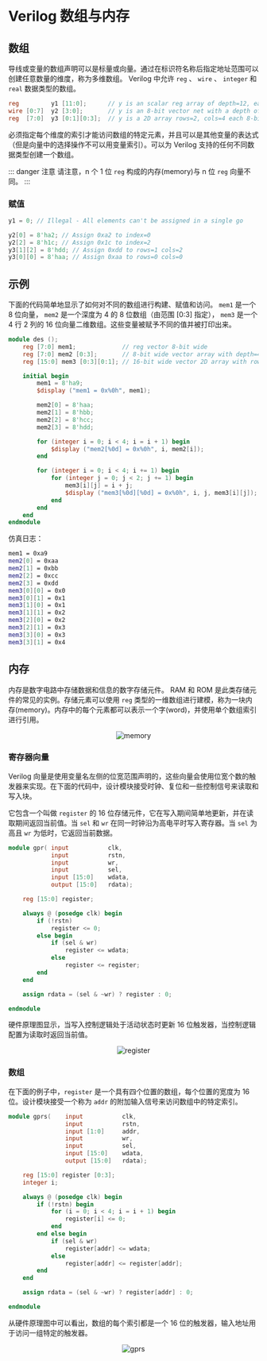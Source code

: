 # Verilog 数组与内存

## 数组

导线或变量的数组声明可以是标量或向量。通过在标识符名称后指定地址范围可以创建任意数量的维度，称为多维数组。 Verilog 中允许 `reg` 、 `wire` 、 `integer` 和 `real` 数据类型的数组。

```verilog
reg         y1 [11:0];      // y is an scalar reg array of depth=12, each 1-bit wide
wire [0:7]  y2 [3:0];       // y is an 8-bit vector net with a depth of 4
reg  [7:0]  y3 [0:1][0:3];  // y is a 2D array rows=2, cols=4 each 8-bit wide
```

必须指定每个维度的索引才能访问数组的特定元素，并且可以是其他变量的表达式（但是向量中的选择操作不可以用变量索引）。可以为 Verilog 支持的任何不同数据类型创建一个数组。

::: danger 注意
请注意，n 个 1 位 `reg` 构成的内存(memory)与 n 位 `reg` 向量不同。
:::

### 赋值

```verilog
y1 = 0; // Illegal - All elements can't be assigned in a single go

y2[0] = 8'ha2; // Assign 0xa2 to index=0
y2[2] = 8'h1c; // Assign 0x1c to index=2
y3[1][2] = 8'hdd; // Assign 0xdd to rows=1 cols=2
y3[0][0] = 8'haa; // Assign 0xaa to rows=0 cols=0
```

## 示例

下面的代码简单地显示了如何对不同的数组进行构建、赋值和访问。 `mem1` 是一个 8 位向量， `mem2` 是一个深度为 4 的 8 位数组（由范围 [0:3] 指定）， `mem3` 是一个 4 行 2 列的 16 位向量二维数组。这些变量被赋予不同的值并被打印出来。

```verilog
module des ();
    reg [7:0] mem1;             // reg vector 8-bit wide
    reg [7:0] mem2 [0:3];       // 8-bit wide vector array with depth=4
    reg [15:0] mem3 [0:3][0:1]; // 16-bit wide vector 2D array with rows=4, cols=2

    initial begin
        mem1 = 8'ha9;
        $display ("mem1 = 0x%0h", mem1);

        mem2[0] = 8'haa;
        mem2[1] = 8'hbb;
        mem2[2] = 8'hcc;
        mem2[3] = 8'hdd;

        for (integer i = 0; i < 4; i = i + 1) begin
            $display ("mem2[%0d] = 0x%0h", i, mem2[i]);
        end

        for (integer i = 0; i < 4; i += 1) begin
            for (integer j = 0; j < 2; j += 1) begin
                mem3[i][j] = i + j;
                $display ("mem3[%0d][%0d] = 0x%0h", i, j, mem3[i][j]);
            end
        end
    end
endmodule
```

仿真日志：

```bash
mem1 = 0xa9
mem2[0] = 0xaa
mem2[1] = 0xbb
mem2[2] = 0xcc
mem2[3] = 0xdd
mem3[0][0] = 0x0
mem3[0][1] = 0x1
mem3[1][0] = 0x1
mem3[1][1] = 0x2
mem3[2][0] = 0x2
mem3[2][1] = 0x3
mem3[3][0] = 0x3
mem3[3][1] = 0x4
```

## 内存

内存是数字电路中存储数据和信息的数字存储元件。 RAM 和 ROM 是此类存储元件的常见的实例。存储元素可以使用 `reg` 类型的一维数组进行建模，称为一块内存(memory)。内存中的每个元素都可以表示一个字(word)，并使用单个数组索引进行引用。

<p style="text-align:center"><img src="./memory.png" alt="memory" style="zoom:100%;" /></p>

### 寄存器向量

Verilog 向量是使用变量名左侧的位宽范围声明的，这些向量会使用位宽个数的触发器来实现。在下面的代码中，设计模块接受时钟、复位和一些控制信号来读取和写入块。

它包含一个叫做 `register` 的 16 位存储元件，它在写入期间简单地更新，并在读取期间返回当前值。当 `sel` 和 `wr` 在同一时钟沿为高电平时写入寄存器。当 `sel` 为高且 `wr` 为低时，它返回当前数据。

```verilog
module gpr( input           clk,
            input           rstn,
            input           wr,
            input           sel,
            input [15:0]    wdata,
            output [15:0]   rdata);

    reg [15:0] register;

    always @ (posedge clk) begin
        if (!rstn)
            register <= 0;
        else begin
            if (sel & wr)
                register <= wdata;
            else
                register <= register;
        end
    end

    assign rdata = (sel & ~wr) ? register : 0;

endmodule
```

硬件原理图显示，当写入控制逻辑处于活动状态时更新 16 位触发器，当控制逻辑配置为读取时返回当前值。

<p style="text-align:center"><img src="./register.png" alt="register" style="zoom:100%;" /></p>


### 数组

在下面的例子中，`register` 是一个具有四个位置的数组，每个位置的宽度为 16 位。设计模块接受一个称为 `addr` 的附加输入信号来访问数组中的特定索引。

```verilog
module gprs(    input           clk,
                input           rstn,
                input [1:0]     addr,
                input           wr,
                input           sel,
                input [15:0]    wdata,
                output [15:0]   rdata);

    reg [15:0] register [0:3];
    integer i;

    always @ (posedge clk) begin
        if (!rstn) begin
            for (i = 0; i < 4; i = i + 1) begin
                register[i] <= 0;
            end
        end else begin
            if (sel & wr)
                register[addr] <= wdata;
            else
                register[addr] <= register[addr];
        end
    end

    assign rdata = (sel & ~wr) ? register[addr] : 0;

endmodule
```

从硬件原理图中可以看出，数组的每个索引都是一个 16 位的触发器，输入地址用于访问一组特定的触发器。

<p style="text-align:center"><img src="./gprs.png" alt="gprs" style="zoom:100%;" /></p>



